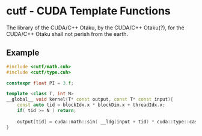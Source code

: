 # cutf - CUDA Template Functions
The library of the CUDA/C++ Otaku, by the CUDA/C++ Otaku(?), for the CUDA/C++ Otaku shall not perish from the earth.

## Example
```cpp
#include <cutf/math.cuh>
#include <cutf/type.cuh>

constexpr float PI = 3.f;

template <class T, int N>
__global__ void kernel(T* const output, const T* const input){
	const auto tid = blockIdx.x * blockDim.x + threadIdx.x;
	if( tid >= N ) return;
	
	output[tid] = cuda::math::sin( __ldg(input + tid) * cuda::type::cast<T>(PI) );
}
```

